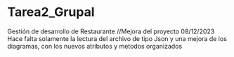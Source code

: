 # Tarea2_Grupal
Gestión de desarrollo de Restaurante
//Mejora del proyecto 08/12/2023
Hace falta solamente la lectura del archivo de tipo Json y una mejora de los diagramas, con los nuevos atributos y metodos organizados

